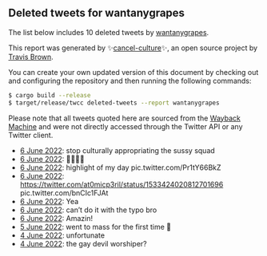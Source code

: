 ## Deleted tweets for wantanygrapes

The list below includes 10 deleted tweets by
[wantanygrapes](https://twitter.com/wantanygrapes).



This report was generated by ✨[cancel-culture](https://github.com/travisbrown/cancel-culture)✨,
an open source project by [Travis Brown](https://twitter.com/travisbrown).

You can create your own updated version of this document by checking out and configuring the
repository and then running the following commands:

```bash
$ cargo build --release
$ target/release/twcc deleted-tweets --report wantanygrapes
```

Please note that all tweets quoted here are sourced from the
[Wayback Machine](https://web.archive.org) and were not directly accessed through the Twitter API or
any Twitter client.

* [ 6 June 2022](https://web.archive.org/web/20220606055931/https://twitter.com/wantanygrapes/status/1533689947340820480): stop culturally appropriating the sussy squad <!--1533689947340820480-->
* [ 6 June 2022](https://web.archive.org/web/20220606052304/https://twitter.com/wantanygrapes/status/1533680700867629063): 💯🔥💵💸 <!--1533680700867629063-->
* [ 6 June 2022](https://web.archive.org/web/20220606042700/https://twitter.com/wantanygrapes/status/1533666665136852994): highlight of my day pic.twitter.com/Pr1tY66BkZ <!--1533666665136852994-->
* [ 6 June 2022](https://web.archive.org/web/20220606041955/https://twitter.com/wantanygrapes/status/1533664901117399041): https://twitter.com/at0micp3ril/status/1533424020812701696  pic.twitter.com/bnCIc1FJAt <!--1533664901117399041-->
* [ 6 June 2022](https://web.archive.org/web/20220606041912/https://twitter.com/wantanygrapes/status/1533664674167808004): Yea <!--1533664674167808004-->
* [ 6 June 2022](https://web.archive.org/web/20220606035219/https://twitter.com/wantanygrapes/status/1533657952929959936): can’t do it with the typo bro <!--1533657952929959936-->
* [ 6 June 2022](https://web.archive.org/web/20220606035225/https://twitter.com/wantanygrapes/status/1533657845941555200): Amazin! <!--1533657845941555200-->
* [ 5 June 2022](https://web.archive.org/web/20220605225704/https://twitter.com/wantanygrapes/status/1533583553333690368): went to mass for the first time 🙏 <!--1533583553333690368-->
* [ 4 June 2022](https://web.archive.org/web/20220604191208/https://twitter.com/wantanygrapes/status/1533164550501158912): unfortunate <!--1533164550501158912-->
* [ 4 June 2022](https://web.archive.org/web/20220604171950/https://twitter.com/wantanygrapes/status/1533136225669890048): the gay devil worshiper? <!--1533136225669890048-->
